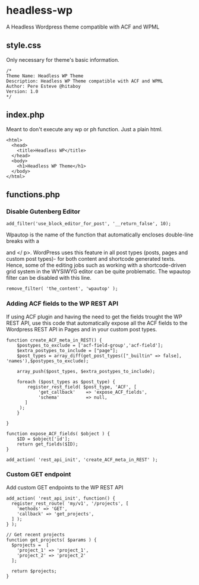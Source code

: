 # headless-wp
A Headless Wordpress theme compatible with ACF and WPML

## style.css
Only necessary for theme's basic information.
```
/*
Theme Name: Headless WP Theme
Description: Headless WP Theme compatible with ACF and WPML
Author: Pere Esteve @hitaboy
Version: 1.0
*/
```

## index.php
Meant to don't execute any wp or ph function. Just a plain html.
```
<html>
  <head>
    <title>Headless WP</title>
  </head>
  <body>
    <h1>Headless WP Theme</h1>
  </body>
</html>

```
## functions.php

### Disable Gutenberg Editor
```
add_filter('use_block_editor_for_post', '__return_false', 10);
```

Wpautop is the name of the function that automatically encloses double-line breaks with a <p> and </ p>. WordPress uses this feature in all post types (posts, pages and custom post types)- for both content and shortcode generated texts. Hence, some of the editing jobs such as working with a shortcode-driven grid system in the WYSIWYG editor can be quite problematic.
The wpautop filter can be disabled with this line.
```
remove_filter( 'the_content', 'wpautop' );
```

### Adding ACF fields to the WP REST API
If using ACF plugin and having the need to get the fields trought the WP REST API, use this code that automatically expose all the ACF fields to the Wordpress REST API in Pages and in your custom post types.
```
function create_ACF_meta_in_REST() {
    $postypes_to_exclude = ['acf-field-group','acf-field'];
    $extra_postypes_to_include = ["page"];
    $post_types = array_diff(get_post_types(["_builtin" => false], 'names'),$postypes_to_exclude);

    array_push($post_types, $extra_postypes_to_include);

    foreach ($post_types as $post_type) {
        register_rest_field( $post_type, 'ACF', [
            'get_callback'    => 'expose_ACF_fields',
            'schema'          => null,
       ]
     );
    }

}

function expose_ACF_fields( $object ) {
    $ID = $object['id'];
    return get_fields($ID);
}

add_action( 'rest_api_init', 'create_ACF_meta_in_REST' );
```

### Custom GET endpoint
Add custom GET endpoints to the WP REST API
```
add_action( 'rest_api_init', function() {
  register_rest_route( 'my/v1', '/projects', [
    'methods' => 'GET',
    'callback' => 'get_projects',
  ] );
} );

// Get recent projects
function get_projects( $params ) {
  $projects =  [
    'project_1' => 'project_1',
    'project_2' => 'project_2'
  ];

  return $projects;
}
```
